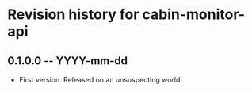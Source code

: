 # Revision history for cabin-monitor-api

## 0.1.0.0 -- YYYY-mm-dd

* First version. Released on an unsuspecting world.
